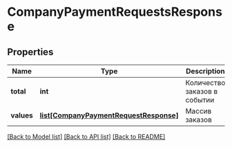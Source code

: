 # CompanyPaymentRequestsResponse

## Properties
Name | Type | Description | Notes
------------ | ------------- | ------------- | -------------
**total** | **int** | Количество заказов в событии | [optional] 
**values** | [**list[CompanyPaymentRequestResponse]**](CompanyPaymentRequestResponse.md) | Массив заказов | [optional] 

[[Back to Model list]](../README.md#documentation-for-models) [[Back to API list]](../README.md#documentation-for-api-endpoints) [[Back to README]](../README.md)

